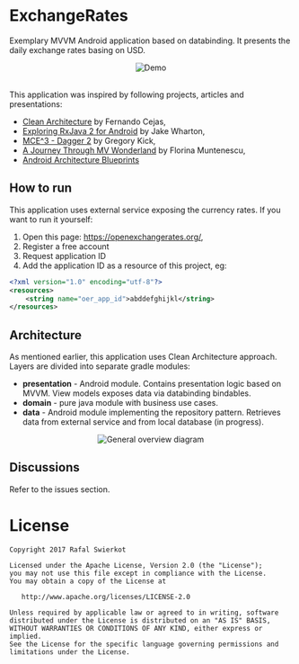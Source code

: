 
# ExchangeRates
Exemplary MVVM Android application based on databinding. It presents the daily exchange rates basing on USD.

<p align="center">
  <img src="https://github.com/krokers/exchange-rates-mvvm/blob/master/gfx/demo.gif" alt="Demo"/>    
</p>

<br>This application was inspired by following projects, articles and presentations:

* [Clean Architecture](https://github.com/android10/Android-CleanArchitecture) by Fernando Cejas,
* [Exploring RxJava 2 for Android](https://www.youtube.com/watch?v=htIXKI5gOQU) by Jake Wharton,
* [MCE^3 - Dagger 2](https://goo.gl/vlhY6x) by Gregory Kick,
* [A Journey Through MV Wonderland](https://goo.gl/25eGuQ) by Florina Muntenescu,
* [Android Architecture Blueprints](https://github.com/googlesamples/android-architecture)


## How to run

This application uses external service exposing the currency rates. If you want to run it yourself:
 1. Open this page: https://openexchangerates.org/,
 2. Register a free account
 3. Request application ID
 4. Add the application ID as a resource of this project, eg:
```xml
<?xml version="1.0" encoding="utf-8"?>
<resources>
    <string name="oer_app_id">abddefghijkl</string>
</resources>
```

## Architecture
As mentioned earlier, this application uses Clean Architecture approach. Layers are divided into separate gradle modules:
* **presentation** - Android module. Contains presentation logic based on MVVM. View models exposes data via databinding bindables.
* **domain** - pure java module with business use cases. 
* **data** - Android module implementing the repository pattern. Retrieves data from external service and from local database (in progress).

<p align="center">
  <img src="https://github.com/krokers/exchange-rates-mvvm/blob/master/architecture.png" alt="General overview diagram"/>
</p>

## Discussions

Refer to the issues section.


# License

	Copyright 2017 Rafal Swierkot
	
    Licensed under the Apache License, Version 2.0 (the "License");
    you may not use this file except in compliance with the License.
    You may obtain a copy of the License at

       http://www.apache.org/licenses/LICENSE-2.0

    Unless required by applicable law or agreed to in writing, software
    distributed under the License is distributed on an "AS IS" BASIS,
    WITHOUT WARRANTIES OR CONDITIONS OF ANY KIND, either express or implied.
    See the License for the specific language governing permissions and
    limitations under the License.
